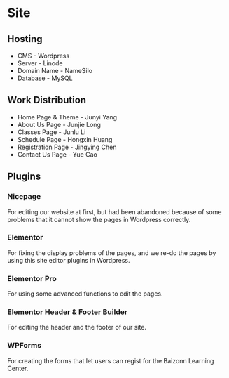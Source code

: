 # Site
## Hosting
* CMS - Wordpress
* Server - Linode
* Domain Name - NameSilo
* Database - MySQL

## Work Distribution
* Home Page & Theme - Junyi Yang
* About Us Page - Junjie Long
* Classes Page - Junlu Li
* Schedule Page - Hongxin Huang
* Registration Page - Jingying Chen
* Contact Us Page - Yue Cao
## Plugins
### Nicepage
For editing our website at first, but had been abandoned because of some problems that it cannot show the pages in Wordpress 
correctly.
### Elementor
For fixing the display problems of the pages, and we re-do the pages by using this site editor plugins in Wordpress.
### Elementor Pro
For using some advanced functions to edit the pages.
### Elementor Header & Footer Builder
For editing the header and the footer of our site.
### WPForms
For creating the forms that let users can regist for the Baizonn Learning Center.

